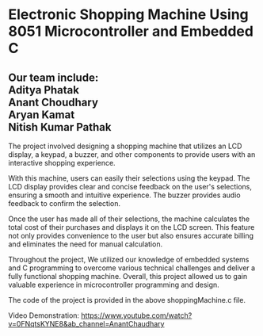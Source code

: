 # Electronic Shopping Machine Using 8051 Microcontroller and Embedded C #

## Our team include:<br>Aditya Phatak<br>Anant Choudhary<br>Aryan Kamat<br>Nitish Kumar Pathak


The project involved designing a shopping machine that utilizes an LCD display, a keypad, a buzzer, and other components to provide users with an interactive shopping experience.

With this machine, users can easily their selections using the keypad. The LCD display provides clear and concise feedback on the user's selections, ensuring a smooth and intuitive experience. The buzzer provides audio feedback to confirm the selection.

Once the user has made all of their selections, the machine calculates the total cost of their purchases and displays it on the LCD screen. This feature not only provides convenience to the user but also ensures accurate billing and eliminates the need for manual calculation.

Throughout the project, We utilized our knowledge of embedded systems and C programming to overcome various technical challenges and deliver a fully functional shopping machine. Overall, this project allowed us to gain valuable experience in microcontroller programming and design.

The code of the project is provided in the above shoppingMachine.c file.

 Video Demonstration: https://www.youtube.com/watch?v=0FNqtsKYNE8&ab_channel=AnantChaudhary 
